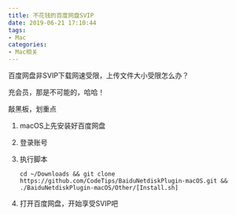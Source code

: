```yaml
---
title: 不花钱的百度网盘SVIP
date: 2019-06-21 17:10:44
tags:
- Mac
categories:
- Mac相关
---
```


百度网盘非SVIP下载网速受限，上传文件大小受限怎么办？

充会员，那是不可能的，哈哈！

敲黑板，划重点

1. macOS上先安装好百度网盘

2. 登录账号

3. 执行脚本

   ``` she
   cd ~/Downloads && git clone https://github.com/CodeTips/BaiduNetdiskPlugin-macOS.git && ./BaiduNetdiskPlugin-macOS/Other/[Install.sh]
   ```

4. 打开百度网盘，开始享受SVIP吧


